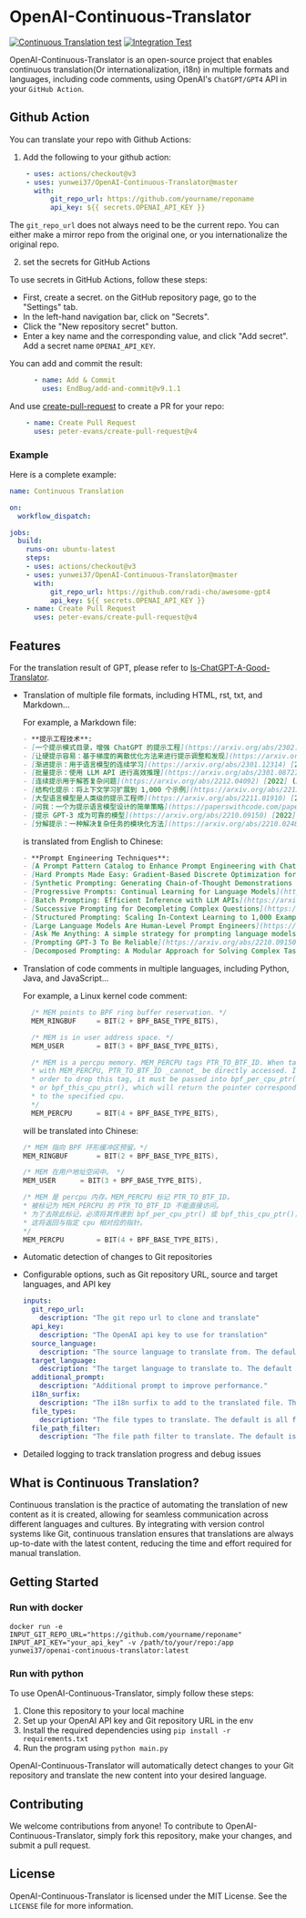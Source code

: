 # OpenAI-Continuous-Translator

[![Continuous Translation test](https://github.com/yunwei37/OpenAI-Continuous-Translator/actions/workflows/translation.yml/badge.svg)](https://github.com/yunwei37/OpenAI-Continuous-Translator/actions/workflows/translation.yml)
[![Integration Test](https://github.com/yunwei37/OpenAI-Continuous-Translator/actions/workflows/integration.yml/badge.svg)](https://github.com/yunwei37/OpenAI-Continuous-Translator/actions/workflows/integration.yml)

OpenAI-Continuous-Translator is an open-source project that enables continuous translation(Or internationalization, i18n) in multiple formats and languages, including code comments, using OpenAI's `ChatGPT/GPT4` API in your `GitHub Action`.

## Github Action

You can translate your repo with Github Actions:

1. Add the following to your github action:

  ```yml
      - uses: actions/checkout@v3
      - uses: yunwei37/OpenAI-Continuous-Translator@master
        with:
            git_repo_url: https://github.com/yourname/reponame
            api_key: ${{ secrets.OPENAI_API_KEY }}
  ```

  The `git_repo_url` does not always need to be the current repo. You can either make a mirror repo from the original one, or you internationalize the original repo.

2. set the secrets for GitHub Actions

To use secrets in GitHub Actions, follow these steps:

- First, create a secret. on the GitHub repository page, go to the "Settings" tab.
- In the left-hand navigation bar, click on "Secrets".
- Click the "New repository secret" button.
- Enter a key name and the corresponding value, and click "Add secret". Add a secret name `OPENAI_API_KEY`.

You can add and commit the result:

```yml
      - name: Add & Commit
        uses: EndBug/add-and-commit@v9.1.1
```

And use [create-pull-request](https://github.com/peter-evans/create-pull-request) to create a PR for your repo:
```yml
    - name: Create Pull Request
      uses: peter-evans/create-pull-request@v4
```

### Example

Here is a complete example:

```yml
name: Continuous Translation

on:
  workflow_dispatch:

jobs:
  build:
    runs-on: ubuntu-latest
    steps:
    - uses: actions/checkout@v3
    - uses: yunwei37/OpenAI-Continuous-Translator@master
      with:
          git_repo_url: https://github.com/radi-cho/awesome-gpt4
          api_key: ${{ secrets.OPENAI_API_KEY }}
    - name: Create Pull Request
      uses: peter-evans/create-pull-request@v4
```

## Features

For the translation result of GPT, please refer to [Is-ChatGPT-A-Good-Translator](https://github.com/wxjiao/Is-ChatGPT-A-Good-Translator).

- Translation of multiple file formats, including HTML, rst, txt, and Markdown...

  For example, a Markdown file:

  ```markdown
  - **提示工程技术**:
  - [一个提示模式目录，增强 ChatGPT 的提示工程](https://arxiv.org/abs/2302.11382) [2023] (Arxiv)
  - [让硬提示容易：基于梯度的离散优化方法来进行提示调整和发现](https://arxiv.org/abs/2302.03668) [2023] (Arxiv)。- [合成提示：为大型语言模型生成思路演示](https://arxiv.org/abs/2302.00618) [2023] (Arxiv)
  - [渐进提示：用于语言模型的连续学习](https://arxiv.org/abs/2301.12314) [2023] (Arxiv)
  - [批量提示：使用 LLM API 进行高效推理](https://arxiv.org/abs/2301.08721) [2023] (Arxiv)
  - [连续提示用于解答复杂问题](https://arxiv.org/abs/2212.04092) [2022] (Arxiv)
  - [结构化提示：将上下文学习扩展到 1,000 个示例](https://arxiv.org/abs/2212.06713) [2022] (Arxiv)
  - [大型语言模型是人类级的提示工程师](https://arxiv.org/abs/2211.01910) [2022] (Arxiv)
  - [问我：一个为提示语言模型设计的简单策略](https://paperswithcode.com/paper/ask-me-anything-a-simple-strategy-for) [2022] (Arxiv)
  - [提示 GPT-3 成为可靠的模型](https://arxiv.org/abs/2210.09150) [2022](Arxiv)
  - [分解提示：一种解决复杂任务的模块化方法](https://arxiv.org/abs/2210.02406) [2022] (Arxiv)
  ```

  is translated from English to Chinese:

  ```markdown
  - **Prompt Engineering Techniques**:
  - [A Prompt Pattern Catalog to Enhance Prompt Engineering with ChatGPT](https://arxiv.org/abs/2302.11382) [2023] (Arxiv)
  - [Hard Prompts Made Easy: Gradient-Based Discrete Optimization for Prompt Tuning and Discovery](https://arxiv.org/abs/2302.03668) [2023] (Arxiv)
  - [Synthetic Prompting: Generating Chain-of-Thought Demonstrations for Large Language Models](https://arxiv.org/abs/2302.00618) [2023] (Arxiv) 
  - [Progressive Prompts: Continual Learning for Language Models](https://arxiv.org/abs/2301.12314) [2023] (Arxiv) 
  - [Batch Prompting: Efficient Inference with LLM APIs](https://arxiv.org/abs/2301.08721) [2023] (Arxiv)
  - [Successive Prompting for Decompleting Complex Questions](https://arxiv.org/abs/2212.04092) [2022] (Arxiv) 
  - [Structured Prompting: Scaling In-Context Learning to 1,000 Examples](https://arxiv.org/abs/2212.06713) [2022] (Arxiv) 
  - [Large Language Models Are Human-Level Prompt Engineers](https://arxiv.org/abs/2211.01910) [2022] (Arxiv) 
  - [Ask Me Anything: A simple strategy for prompting language models](https://paperswithcode.com/paper/ask-me-anything-a-simple-strategy-for) [2022] (Arxiv) 
  - [Prompting GPT-3 To Be Reliable](https://arxiv.org/abs/2210.09150) [2022](Arxiv) 
  - [Decomposed Prompting: A Modular Approach for Solving Complex Tasks](https://arxiv.org/abs/2210.02406) [2022] (Arxiv) 
  ```

- Translation of code comments in multiple languages, including Python, Java, and JavaScript...

  For example, a Linux kernel code comment:

  ```c
    /* MEM points to BPF ring buffer reservation. */
    MEM_RINGBUF		= BIT(2 + BPF_BASE_TYPE_BITS),

    /* MEM is in user address space. */
    MEM_USER		= BIT(3 + BPF_BASE_TYPE_BITS),

    /* MEM is a percpu memory. MEM_PERCPU tags PTR_TO_BTF_ID. When tagged
    * with MEM_PERCPU, PTR_TO_BTF_ID _cannot_ be directly accessed. In
    * order to drop this tag, it must be passed into bpf_per_cpu_ptr()
    * or bpf_this_cpu_ptr(), which will return the pointer corresponding
    * to the specified cpu.
    */
    MEM_PERCPU		= BIT(4 + BPF_BASE_TYPE_BITS),
  ```

  will be translated into Chinese:

  ```c
  /* MEM 指向 BPF 环形缓冲区预留。*/
  MEM_RINGBUF		= BIT(2 + BPF_BASE_TYPE_BITS),

  /* MEM 在用户地址空间中。 */
  MEM_USER		= BIT(3 + BPF_BASE_TYPE_BITS),

  /* MEM 是 percpu 内存。MEM_PERCPU 标记 PTR_TO_BTF_ID。
  * 被标记为 MEM_PERCPU 的 PTR_TO_BTF_ID 不能直接访问。
  * 为了去除此标记，必须将其传递到 bpf_per_cpu_ptr() 或 bpf_this_cpu_ptr()，
  * 这将返回与指定 cpu 相对应的指针。
  */
  MEM_PERCPU		= BIT(4 + BPF_BASE_TYPE_BITS),
  ```

- Automatic detection of changes to Git repositories
- Configurable options, such as Git repository URL, source and target languages, and API key

  ```yml
  inputs:
    git_repo_url:
      description: "The git repo url to clone and translate"
    api_key:
      description: "The OpenAI api key to use for translation"
    source_language:
      description: "The source language to translate from. The default is English"
    target_language:
      description: "The target language to translate to. The default is Chinese"
    additional_prompt: 
      description: "Additional prompt to improve performance."
    i18n_surfix:
      description: "The i18n surfix to add to the translated file. The default is empty, so the translated file will overwrite the original file."
    file_types:
      description: "The file types to translate. The default is all file types supported"
    file_path_filter:
      description: "The file path filter to translate. The default is all files"
  ```

- Detailed logging to track translation progress and debug issues

## What is Continuous Translation?

Continuous translation is the practice of automating the translation of new content as it is created, allowing for seamless communication across different languages and cultures. By integrating with version control systems like Git, continuous translation ensures that translations are always up-to-date with the latest content, reducing the time and effort required for manual translation.

## Getting Started

### Run with docker

```shell
docker run -e INPUT_GIT_REPO_URL="https://github.com/yourname/reponame" INPUT_API_KEY="your_api_key" -v /path/to/your/repo:/app yunwei37/openai-continuous-translator:latest
```

### Run with python

To use OpenAI-Continuous-Translator, simply follow these steps:

1. Clone this repository to your local machine
2. Set up your OpenAI API key and Git repository URL in the env
3. Install the required dependencies using `pip install -r requirements.txt`
4. Run the program using `python main.py`

OpenAI-Continuous-Translator will automatically detect changes to your Git repository and translate the new content into your desired language.

## Contributing

We welcome contributions from anyone! To contribute to OpenAI-Continuous-Translator, simply fork this repository, make your changes, and submit a pull request.

## License

OpenAI-Continuous-Translator is licensed under the MIT License. See the `LICENSE` file for more information.
